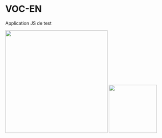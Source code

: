 # VOC-EN
Application JS de test
<p style="inlibe-block">
<img src="https://user-images.githubusercontent.com/32952402/84024291-ec66df80-a989-11ea-8282-1c2c63f71fdf.PNG" width="320">
<img src="https://user-images.githubusercontent.com/32952402/84024583-6dbe7200-a98a-11ea-8b13-1e50c9e54857.PNG" width="150"></p>
